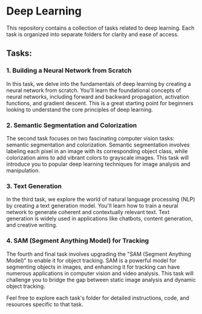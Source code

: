 # Deep Learning

This repository contains a collection of tasks related to deep learning. Each task is organized into separate folders for clarity and ease of access.

## Tasks:

### 1. Building a Neural Network from Scratch

In this task, we delve into the fundamentals of deep learning by creating a neural network from scratch. You'll learn the foundational concepts of neural networks, including forward and backward propagation, activation functions, and gradient descent. This is a great starting point for beginners looking to understand the core principles of deep learning.

### 2. Semantic Segmentation and Colorization

The second task focuses on two fascinating computer vision tasks: semantic segmentation and colorization. Semantic segmentation involves labeling each pixel in an image with its corresponding object class, while colorization aims to add vibrant colors to grayscale images. This task will introduce you to popular deep learning techniques for image analysis and manipulation.

### 3. Text Generation

In the third task, we explore the world of natural language processing (NLP) by creating a text generation model. You'll learn how to train a neural network to generate coherent and contextually relevant text. Text generation is widely used in applications like chatbots, content generation, and creative writing.

### 4. SAM (Segment Anything Model) for Tracking

The fourth and final task involves upgrading the "SAM (Segment Anything Model)" to enable it for object tracking. SAM is a powerful model for segmenting objects in images, and enhancing it for tracking can have numerous applications in computer vision and video analysis. This task will challenge you to bridge the gap between static image analysis and dynamic object tracking.

Feel free to explore each task's folder for detailed instructions, code, and resources specific to that task.
